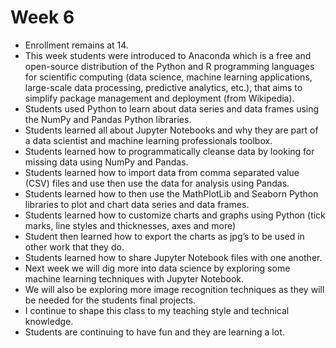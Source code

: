 # Week 6

- Enrollment remains at 14.
- This week students were introduced to Anaconda which is a free and open-source distribution of the Python and R programming languages for scientific computing (data science, machine learning applications, large-scale data processing, predictive analytics, etc.), that aims to simplify package management and deployment (from Wikipedia).
- Students used Python to learn about data series and data frames using the NumPy and Pandas Python libraries.
- Students learned all about Jupyter Notebooks and why they are part of a data scientist and machine learning professionals toolbox.
- Students learned how to programmatically cleanse data by looking for missing data using NumPy and Pandas.
- Students learned how to import data from comma separated value (CSV) files and use then use the data for analysis using Pandas.
- Students learned how to then use the MathPlotLib and Seaborn Python libraries to plot and chart data series and data frames.
- Students learned how to customize charts and graphs using Python (tick marks, line styles and thicknesses, axes and more)
- Student then learned how to export the charts as jpg’s to be used in other work that they do.
- Students learned how to share Jupyter Notebook files with one another.
- Next week we will dig more into data science by exploring some machine learning techniques with Jupyter Notebook.
- We will also be exploring more image recognition techniques as they will be needed for the students final projects.
- I continue to shape this class to my teaching style and technical knowledge.
- Students are continuing to have fun and they are learning a lot.